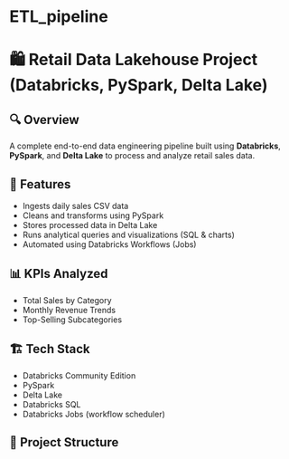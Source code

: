 # ETL_pipeline
# 🛍️ Retail Data Lakehouse Project (Databricks, PySpark, Delta Lake)

## 🔍 Overview
A complete end-to-end data engineering pipeline built using **Databricks**, **PySpark**, and **Delta Lake** to process and analyze retail sales data.

## 🚀 Features
- Ingests daily sales CSV data
- Cleans and transforms using PySpark
- Stores processed data in Delta Lake
- Runs analytical queries and visualizations (SQL & charts)
- Automated using Databricks Workflows (Jobs)

## 📊 KPIs Analyzed
- Total Sales by Category
- Monthly Revenue Trends
- Top-Selling Subcategories

## 🏗️ Tech Stack
- Databricks Community Edition
- PySpark
- Delta Lake
- Databricks SQL
- Databricks Jobs (workflow scheduler)

## 📁 Project Structure
